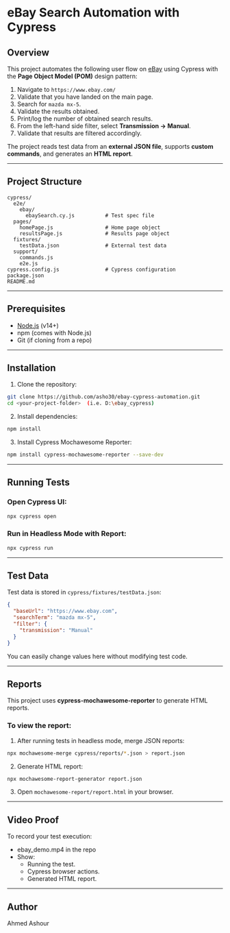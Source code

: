 # eBay Search Automation with Cypress

## Overview
This project automates the following user flow on [eBay](https://www.ebay.com) using Cypress with the **Page Object Model (POM)** design pattern:

1. Navigate to `https://www.ebay.com/`
2. Validate that you have landed on the main page.
3. Search for `mazda mx-5`.
4. Validate the results obtained.
5. Print/log the number of obtained search results.
6. From the left-hand side filter, select **Transmission → Manual**.
7. Validate that results are filtered accordingly.

The project reads test data from an **external JSON file**, supports **custom commands**, and generates an **HTML report**.

---

## Project Structure
```
cypress/
  e2e/
    ebay/
      ebaySearch.cy.js          # Test spec file
  pages/
    homePage.js                 # Home page object
    resultsPage.js              # Results page object
  fixtures/
    testData.json               # External test data
  support/
    commands.js
    e2e.js
cypress.config.js               # Cypress configuration
package.json
README.md
```

---

## Prerequisites
- [Node.js](https://nodejs.org/) (v14+)
- npm (comes with Node.js)
- Git (if cloning from a repo)

---

## Installation
1. Clone the repository:
```bash
git clone https://github.com/asho30/ebay-cypress-automation.git
cd <your-project-folder>  (i.e. D:\ebay_cypress)
```

2. Install dependencies:
```bash
npm install
```

3. Install Cypress Mochawesome Reporter:
```bash
npm install cypress-mochawesome-reporter --save-dev
```

---

## Running Tests

### Open Cypress UI:
```bash
npx cypress open
```

### Run in Headless Mode with Report:
```bash
npx cypress run
```

---

## Test Data
Test data is stored in `cypress/fixtures/testData.json`:
```json
{
  "baseUrl": "https://www.ebay.com",
  "searchTerm": "mazda mx-5",
  "filter": {
    "transmission": "Manual"
  }
}
```

You can easily change values here without modifying test code.

---

## Reports
This project uses **cypress-mochawesome-reporter** to generate HTML reports.

### To view the report:
1. After running tests in headless mode, merge JSON reports:
```bash
npx mochawesome-merge cypress/reports/*.json > report.json
```
2. Generate HTML report:
```bash
npx mochawesome-report-generator report.json
```
3. Open `mochawesome-report/report.html` in your browser.

---

## Video Proof
To record your test execution:
- ebay_demo.mp4 in the repo
- Show:
  - Running the test.
  - Cypress browser actions.
  - Generated HTML report.

---

## Author
Ahmed Ashour
